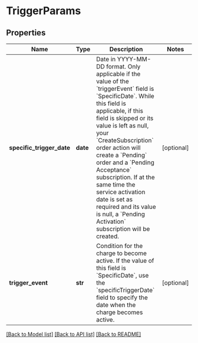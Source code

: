 # TriggerParams

## Properties
Name | Type | Description | Notes
------------ | ------------- | ------------- | -------------
**specific_trigger_date** | **date** | Date in YYYY-MM-DD format. Only applicable if the value of the &#x60;triggerEvent&#x60; field is &#x60;SpecificDate&#x60;.   While this field is applicable, if this field is skipped or its value is left as null, your &#x60;CreateSubscription&#x60; order action will create a &#x60;Pending&#x60; order and a &#x60;Pending Acceptance&#x60; subscription. If at the same time the service activation date is set as required and its value is null, a &#x60;Pending Activation&#x60; subscription will be created.  | [optional] 
**trigger_event** | **str** | Condition for the charge to become active.  If the value of this field is &#x60;SpecificDate&#x60;, use the &#x60;specificTriggerDate&#x60; field to specify the date when the charge becomes active.  | [optional] 

[[Back to Model list]](../README.md#documentation-for-models) [[Back to API list]](../README.md#documentation-for-api-endpoints) [[Back to README]](../README.md)



